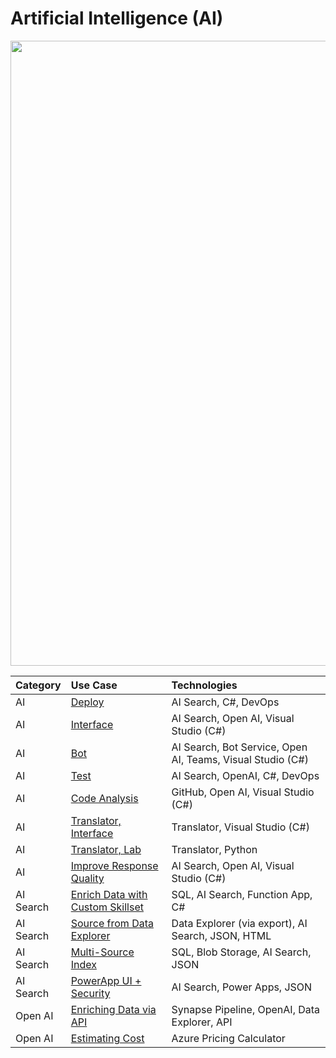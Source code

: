 # Artificial Intelligence (AI)

<img src="https://github.com/richchapler/AzureSolutionsDocumentation/assets/44923999/11c755cf-b3eb-4384-9876-8eadbf743b52" width="1000" />

Category | Use Case | Technologies
:----- | :----- | :-----
AI | [Deploy](AI_Deploy.html) | AI Search, C#, DevOps<br>
AI | [Interface](AI_Interface.html) | AI Search, Open AI, Visual Studio (C#)
AI | [Bot](AI_Bot.html) | AI Search, Bot Service, Open AI, Teams, Visual Studio (C#)
AI | [Test](AI_Test.html) | AI Search, OpenAI, C#, DevOps<br>
AI | [Code Analysis](AI_Code.html) | GitHub, Open AI, Visual Studio (C#)
AI | [Translator, Interface](AI_Translator_Interface.html) | Translator, Visual Studio (C#)
AI | [Translator, Lab](AI_Translator_Lab.md) | Translator, Python
AI | [Improve Response Quality](AI_ImproveResponseQuality.html) | AI Search, Open AI, Visual Studio (C#)
AI Search | [Enrich Data with Custom Skillset](AISearch_CustomSkillset.html) | SQL, AI Search, Function App, C#
AI Search | [Source from Data Explorer](AISearch_fromDataExplorer.html) | Data Explorer (via export), AI Search, JSON, HTML
AI Search | [Multi-Source Index](AISearch_MultiSourceIndex.html) | SQL, Blob Storage, AI Search, JSON
AI Search | [PowerApp UI + Security](AISearch_PowerApp+Security.html) | AI Search, Power Apps, JSON
Open AI | [Enriching Data via API](Data_Enrichment_OpenAI.html) | Synapse Pipeline, OpenAI, Data Explorer, API
Open AI | [Estimating Cost](wip/OpenAI_EstimatingCost.html) | Azure Pricing Calculator
